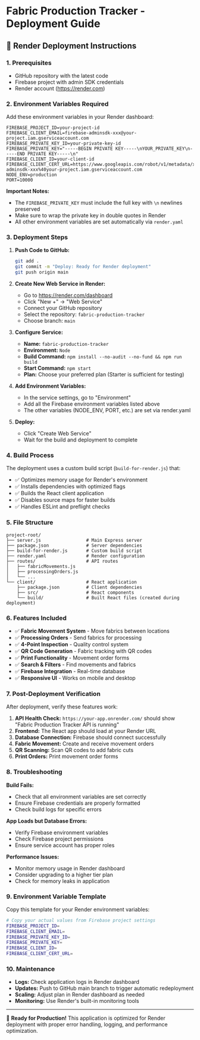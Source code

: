 # Fabric Production Tracker - Deployment Guide

## 🚀 Render Deployment Instructions

### 1. Prerequisites

- GitHub repository with the latest code
- Firebase project with admin SDK credentials
- Render account (https://render.com)

### 2. Environment Variables Required

Add these environment variables in your Render dashboard:

```
FIREBASE_PROJECT_ID=your-project-id
FIREBASE_CLIENT_EMAIL=firebase-adminsdk-xxx@your-project.iam.gserviceaccount.com
FIREBASE_PRIVATE_KEY_ID=your-private-key-id
FIREBASE_PRIVATE_KEY="-----BEGIN PRIVATE KEY-----\nYOUR_PRIVATE_KEY\n-----END PRIVATE KEY-----\n"
FIREBASE_CLIENT_ID=your-client-id
FIREBASE_CLIENT_CERT_URL=https://www.googleapis.com/robot/v1/metadata/x509/firebase-adminsdk-xxx%40your-project.iam.gserviceaccount.com
NODE_ENV=production
PORT=10000
```

**Important Notes:**
- The `FIREBASE_PRIVATE_KEY` must include the full key with `\n` newlines preserved
- Make sure to wrap the private key in double quotes in Render
- All other environment variables are set automatically via `render.yaml`

### 3. Deployment Steps

1. **Push Code to GitHub:**
   ```bash
   git add .
   git commit -m "Deploy: Ready for Render deployment"
   git push origin main
   ```

2. **Create New Web Service in Render:**
   - Go to https://render.com/dashboard
   - Click "New +" → "Web Service"
   - Connect your GitHub repository
   - Select the repository: `fabric-production-tracker`
   - Choose branch: `main`

3. **Configure Service:**
   - **Name:** `fabric-production-tracker`
   - **Environment:** `Node`
   - **Build Command:** `npm install --no-audit --no-fund && npm run build`
   - **Start Command:** `npm start`
   - **Plan:** Choose your preferred plan (Starter is sufficient for testing)

4. **Add Environment Variables:**
   - In the service settings, go to "Environment"
   - Add all the Firebase environment variables listed above
   - The other variables (NODE_ENV, PORT, etc.) are set via render.yaml

5. **Deploy:**
   - Click "Create Web Service"
   - Wait for the build and deployment to complete

### 4. Build Process

The deployment uses a custom build script (`build-for-render.js`) that:

- ✅ Optimizes memory usage for Render's environment
- ✅ Installs dependencies with optimized flags
- ✅ Builds the React client application
- ✅ Disables source maps for faster builds
- ✅ Handles ESLint and preflight checks

### 5. File Structure

```
project-root/
├── server.js                 # Main Express server
├── package.json              # Server dependencies
├── build-for-render.js       # Custom build script
├── render.yaml               # Render configuration
├── routes/                   # API routes
│   ├── fabricMovements.js
│   ├── processingOrders.js
│   └── ...
└── client/                   # React application
    ├── package.json          # Client dependencies
    ├── src/                  # React components
    └── build/                # Built React files (created during deployment)
```

### 6. Features Included

- ✅ **Fabric Movement System** - Move fabrics between locations
- ✅ **Processing Orders** - Send fabrics for processing
- ✅ **4-Point Inspection** - Quality control system
- ✅ **QR Code Generation** - Fabric tracking with QR codes
- ✅ **Print Functionality** - Movement order forms
- ✅ **Search & Filters** - Find movements and fabrics
- ✅ **Firebase Integration** - Real-time database
- ✅ **Responsive UI** - Works on mobile and desktop

### 7. Post-Deployment Verification

After deployment, verify these features work:

1. **API Health Check:** `https://your-app.onrender.com/` should show "Fabric Production Tracker API is running"
2. **Frontend:** The React app should load at your Render URL
3. **Database Connection:** Firebase should connect successfully
4. **Fabric Movement:** Create and receive movement orders
5. **QR Scanning:** Scan QR codes to add fabric cuts
6. **Print Orders:** Print movement order forms

### 8. Troubleshooting

**Build Fails:**
- Check that all environment variables are set correctly
- Ensure Firebase credentials are properly formatted
- Check build logs for specific errors

**App Loads but Database Errors:**
- Verify Firebase environment variables
- Check Firebase project permissions
- Ensure service account has proper roles

**Performance Issues:**
- Monitor memory usage in Render dashboard
- Consider upgrading to a higher tier plan
- Check for memory leaks in application

### 9. Environment Variable Template

Copy this template for your Render environment variables:

```bash
# Copy your actual values from Firebase project settings
FIREBASE_PROJECT_ID=
FIREBASE_CLIENT_EMAIL=
FIREBASE_PRIVATE_KEY_ID=
FIREBASE_PRIVATE_KEY=
FIREBASE_CLIENT_ID=
FIREBASE_CLIENT_CERT_URL=
```

### 10. Maintenance

- **Logs:** Check application logs in Render dashboard
- **Updates:** Push to GitHub main branch to trigger automatic redeployment
- **Scaling:** Adjust plan in Render dashboard as needed
- **Monitoring:** Use Render's built-in monitoring tools

---

🚀 **Ready for Production!** This application is optimized for Render deployment with proper error handling, logging, and performance optimization. 